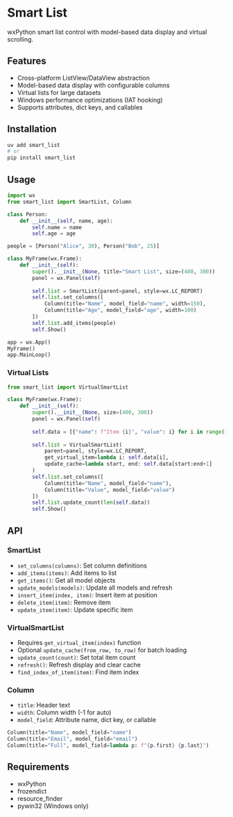 # Smart List

wxPython smart list control with model-based data display and virtual scrolling.

## Features

- Cross-platform ListView/DataView abstraction
- Model-based data display with configurable columns
- Virtual lists for large datasets
- Windows performance optimizations (IAT hooking)
- Supports attributes, dict keys, and callables

## Installation

```bash
uv add smart_list
# or
pip install smart_list
```

## Usage

```python
import wx
from smart_list import SmartList, Column

class Person:
    def __init__(self, name, age):
        self.name = name
        self.age = age

people = [Person("Alice", 30), Person("Bob", 25)]

class MyFrame(wx.Frame):
    def __init__(self):
        super().__init__(None, title="Smart List", size=(400, 300))
        panel = wx.Panel(self)
        
        self.list = SmartList(parent=panel, style=wx.LC_REPORT)
        self.list.set_columns([
            Column(title="Name", model_field="name", width=150),
            Column(title="Age", model_field="age", width=100)
        ])
        self.list.add_items(people)
        self.Show()

app = wx.App()
MyFrame()
app.MainLoop()
```

### Virtual Lists

```python
from smart_list import VirtualSmartList

class MyFrame(wx.Frame):
    def __init__(self):
        super().__init__(None, size=(400, 300))
        panel = wx.Panel(self)
        
        self.data = [{"name": f"Item {i}", "value": i} for i in range(10000)]
        
        self.list = VirtualSmartList(
            parent=panel, style=wx.LC_REPORT,
            get_virtual_item=lambda i: self.data[i],
            update_cache=lambda start, end: self.data[start:end+1]
        )
        self.list.set_columns([
            Column(title="Name", model_field="name"),
            Column(title="Value", model_field="value")
        ])
        self.list.update_count(len(self.data))
        self.Show()
```

## API

### SmartList
- `set_columns(columns)`: Set column definitions
- `add_items(items)`: Add items to list
- `get_items()`: Get all model objects
- `update_models(models)`: Update all models and refresh
- `insert_item(index, item)`: Insert item at position
- `delete_item(item)`: Remove item
- `update_item(item)`: Update specific item

### VirtualSmartList
- Requires `get_virtual_item(index)` function
- Optional `update_cache(from_row, to_row)` for batch loading
- `update_count(count)`: Set total item count
- `refresh()`: Refresh display and clear cache
- `find_index_of_item(item)`: Find item index

### Column
- `title`: Header text
- `width`: Column width (-1 for auto)
- `model_field`: Attribute name, dict key, or callable

```python
Column(title="Name", model_field="name")
Column(title="Email", model_field="email") 
Column(title="Full", model_field=lambda p: f"{p.first} {p.last}")
```

## Requirements

- wxPython
- frozendict
- resource_finder
- pywin32 (Windows only)